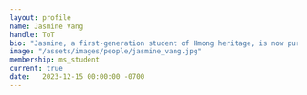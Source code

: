 ```yaml
---
layout: profile
name: Jasmine Vang
handle: ToT
bio: "Jasmine, a first-generation student of Hmong heritage, is now pursuing her master's in Computer Science after earning her bachelor's degree in philosophy and sociology from Chico State in 2021. Her passion lies at the intersection of artificial intelligence, security, and the practical application of logic. When she's not diving into research, you can find her whipping up delectable culinary creations, engaging in intense board game battles, or skillfully weaving designs through her knitting needles."
image: "/assets/images/people/jasmine_vang.jpg"
membership: ms_student
current: true
date:   2023-12-15 00:00:00 -0700
---
```

